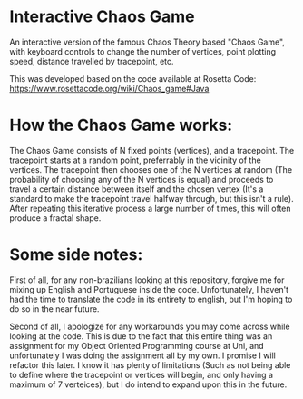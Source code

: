 # Interactive Chaos Game
An interactive version of the famous Chaos Theory based "Chaos Game", with keyboard controls to change the number of vertices, point plotting speed, distance travelled by tracepoint, etc.

This was developed based on the code available at Rosetta Code:
https://www.rosettacode.org/wiki/Chaos_game#Java

# How the Chaos Game works:
The Chaos Game consists of N fixed points (vertices), and a tracepoint. The tracepoint starts at a random point, preferrably in the vicinity of the vertices. The tracepoint then chooses one of the N vertices at random (The probability of choosing any of the N vertices is equal) and proceeds to travel a certain distance between itself and the chosen vertex (It's a standard to make the tracepoint travel halfway through, but this isn't a rule). After repeating this iterative process a large number of times, this will often produce a fractal shape.

# Some side notes:
First of all, for any non-brazilians looking at this repository, forgive me for mixing up English and Portuguese inside the code. Unfortunately, I haven't had the time to translate the code in its entirety to english, but I'm hoping to do so in the near future.

Second of all, I apologize for any workarounds you may come across while looking at the code. This is due to the fact that this entire thing was an assignment for my Object Oriented Programming course at Uni, and unfortunately I was doing the assignment all by my own. I promise I will refactor this later. I know it has plenty of limitations (Such as not being able to define where the tracepoint or vertices will begin, and only having a maximum of 7 verteices), but I do intend to expand upon this in the future.
